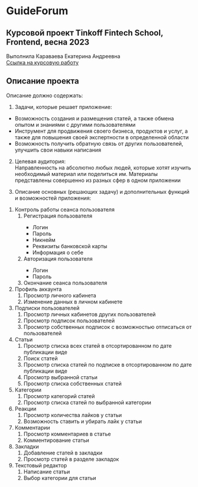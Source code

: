 # GuideForum

## Курсовой проект Tinkoff Fintech School, Frontend, весна 2023
Выполнила Караваева Екатерина Андреевна  
[Ссылка на курсовую работу](https://coursework-katya-karavaeva.vercel.app)
## Описание проекта
Описание должно содержать:
1. Задачи, которые решает приложение:
<ul>
  <li>Возможность создания и размещения статей, а также обмена опытом и знаниями с другими пользователями</li>
  <li>Инструмент для продвижения своего бизнеса, продуктов и услуг, а также для повышения своей экспертности в определенной области</li>
  <li>Возможность получить обратную связь от других пользователей, улучшить свои навыки написания</li>
</ul>  

2. Целевая аудитория:  
Направленность на абсолютно любых людей, которые хотят изучить необходимый материал или поделиться им. Материалы представлены совершенно из разных сфер в одном приложении 

3. Описание основных (решающих задачу) и дополнительных функций и возможностей приложения:
<ol>
  <li>Контроль работы сеанса пользователя
    <ol>
      <li>Регистрация пользователя</li>
      <ul>
        <li>Логин</li>
        <li>Пароль</li>
        <li>Никнейм</li>
        <li>Реквизиты банковской карты</li>
        <li>Информация о себе</li>
      </ul>
      <li>Авторизация пользователя</li>
      <ul>
        <li>Логин</li>
        <li>Пароль</li>
      </ul>
       <li>Окончание сеанса пользователя</li>
    </ol>
  </li>
  <li>Профиль аккаунта
    <ol>
     <li>Просмотр личного кабинета</li>
     <li>Изменение данных в личном кабинете</li>
    </ol>
  </li>
  <li>Подписки пользователей
    <ol>
     <li>Просмотр личных кабинетов других пользователей</li>
     <li>Просмотр подписок пользователей</li>
     <li>Просмотр собственных подписок с возможностью отписаться от пользователей</li>
    </ol>
  </li>
  <li>Статьи
    <ol>
      <li>Просмотр списка всех статей в отсортированном по дате публикации виде</li>
      <li>Поиск статей</li>
      <li>Просмотр списка статей по подписке в отсортированном по дате публикации виде</li>
      <li>Просмотр выбранной статьи</li>
      <li>Просмотр списка собственных статей</li>
    </ol>
  </li>
  <li>Категории
   <ol>
     <li>Просмотр категорий статей</li>
     <li>Просмотр списка статей по выбранной категории</li>
    </ol>
  </li>
  <li>Реакции
    <ol>
     <li>Просмотр количества лайков у статьи</li>
     <li>Возможность ставить и убирать лайк у статьи</li>
    </ol>
  </li>
  <li>Комментарии
     <ol>
     <li>Просмотр комментариев в статье</li>
     <li>Комментирование статьи</li>
    </ol>
  </li>
  <li>Закладки
    <ol>
     <li>Добавление статей в закладки</li>
     <li>Просмотр статей в разделе закладок</li>
    </ol>
  </li>
  <li>Текстовый редактор
    <ol>
     <li>Написание статьи</li>
     <li>Выбор категории для статьи</li>
    </ol>
  </li>
</ol>
